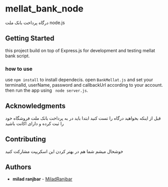 # mellat_bank_node
درگاه پرداخت بانک ملت node.js

## Getting Started
this project build on top of Express.js for development and testing mellat bank script.

### how to use
use ```npm install``` to install dependecis. open ```BankMellat.js``` and set your terminalId, userName, password and callbackUrl according to your account. then run the app using ``` node server.js```.

## Acknowledgments
قبل از اینکه بخواهید درگاه را تست کنید ابتدا باید در به پرداخت  بانک ملت فروشگاه خود را ثبت کرده و دارای اکانت باشید

## Contributing
خوشحال میشم شما هم در بهتر کردن این اسکریپت مشارکت کنید

## Authors

* **milad ranjbar**  - [MiladRanjbar](https://github.com/miladr0)
